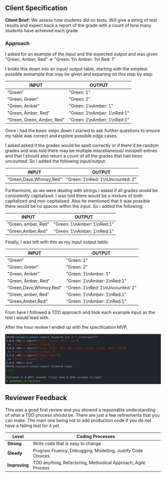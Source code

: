 

## Client Specification

**Client Brief**: We assess how students did on tests. Will give a string of test results and expect back a report of the grade with a count of how many students have achieved each grade.

### Approach

I asked for an example of the input and the expected output and was given "Green, Amber, Red" ⇒ "Green: 1\n Amber: 1\n Red: 1"

I broke this down into an input/ output table, starting with the simplest possible exmample that may be given and expaning on this step by step:


|           INPUT            |        OUTPUT      |
| -------------------------- | ----------------- |
|"Green"                     |     "Green: 1" |
|"Green, Green"               |      "Green: 2" |
|"Green, Amber"              |     "Green: 1\nAmber: 1" |
|"Green, Amber, Red"         |     "Green: 1\nAmber: 1\nRed:1" |
|"Green, Green, Amber, Red"   |     "Green: 2\nAmber: 1\nRed:1" |


Once i had the basic steps down I started to ask further questions to ensure my table was correct and explore possible edge cases.

I asked asked if the grades would be spelt correctly or if there'd be random grades and was told there may be multiple miscellaneous/ misspelt entries and that I should also return a count of all the grades that had been uncounted. So I added the following input/output:

|           INPUT            |        OUTPUT      |
| -------------------------- | ----------------- |
|"Green,Dave,Whimsy,Red"     |     "Green: 1\nRed: 1\nUncounted: 2" |

Furthermore, as we were dealing with strings i asked if all grades would be consistently capitalised. I was told there would be a mixture of both capitalized and non-capitalised. Also he mentioned that it was possible there would be no spaces within the input. So i added the following:

|           INPUT            |        OUTPUT      |
| -------------------------- | ----------------- |
|"Green, amber, Red"          |      "Green: 1\nAmber: 1\nRed:1" |
"Green,Amber,Red"          |     "Green: 1\nAmber: 1\nRed:1" |


Finally, I was left with this as my input output table:

|           INPUT            |        OUTPUT      |
| -------------------------- | ----------------- |
|"Green"                      |      "Green: 1"|
|"Green, Green"               |      "Green: 2"|
|"Green, Amber"               |      "Green: 1\nAmber: 1"|
|"Green, Amber, Red"          |      "Green: 1\nAmber: 1\nRed:1"|
|"Green,Dave,Whimsy,Red"      |      "Green: 1\nRed: 1\nUncounted: 2"|
|"Green, amber, Red"          |      "Green: 1\nAmber: 1\nRed:1"|
|"Green,Amber,Red"           |     "Green: 1\nAmber: 1\nRed:1" |

From here I followed a TDD approach and took each example input as the test i would lead with.

After the hour review I ended up with the specification MVP.

![](assets/README-0f8f3ad5.png)

## Reviewer Feedback

This was a good first review and you showed a reasonable
understanding of what a TDD process should be. There are just a few
refinements that you can make. The main one being not to add production code
if you do not have a failing test for it yet.

|Level               |        Coding Processes|
| -------------------------- | ----------------- |
|**Strong** | Write code that is easy to change |
| **Steady** | Program Fluency, Debugging, Modelling, Justify Code Choices |
| **Improving** | TDD anything, Refactoring, Methodical Approach, Agile Process|
